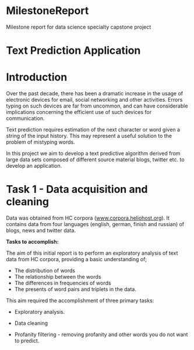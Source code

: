# MilestoneReport
Milestone report for data science specialty capstone project

Text Prediction Application
===========================

Introduction
============
Over the past decade, there has been a dramatic increase in the usage of electronic devices for email, social networking and other activities. Errors typing on such devices are far from uncommon, and can have considerable implications concerning the efficient use of such devices for communication. 

Text prediction requires estimation of the next character or word given a string of the input history. This may represent a useful solution to the problem of mistyping words. 

In this project we aim to develop a text predictive algorithm derived from large data sets composed of different source material blogs, twitter etc. to develop an application. 


Task 1 - Data acquisition and cleaning
======================================
Data was obtained from HC corpora (www.corpora.heliohost.org). It contains data from four languages (english, german, finish and russian) of blogs, news and twitter data. 


**Tasks to accomplish:**

The aim of this initial report is to perform an exploratory analysis of text data from HC corpora, providing a basic understanding of; 
 - The distribution of words
 - The relationship between the words 
 - The differences in frequencies of words 
 - The presents of word pairs and triplets in the data.

This aim required the accomplishment of three primary tasks:
 - Exploratory analysis. 
 
 - Data cleaning 

 - Profanity filtering - removing profanity and other words you do not want to predict.

